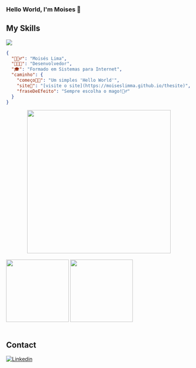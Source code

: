 ### Hello World, I\'m Moises 👋


## My Skills

<img src="https://skillicons.dev/icons?i=java,spring,cs,dotnet,js,react,css,tailwind,html,&theme=dark"/>                               

  ```json
  {
    "🙋🏻‍♂️": "Moisés Lima",
    "👨🏻‍💻": "Desenvolvedor",
    "🎓": "Formado em Sistemas para Internet",
    "caminho": {
      "começo👶🏻": "Um simples 'Hello World'",
      "site🚀": "[visite o site](https://moiseslimma.github.io/thesite)",
      "fraseDeEfeito": "Sempre escolha o mago!🧙‍♂️"
    }
  }
  ```
  <div align="center">
    <img src="https://github.com/moiseslimma/moiseslimma/assets/120216664/a74a0356-698a-4d7c-a0cd-e2ad16e6474a" width="390">
  </div>

<br>

<div justif-content="space-between">
  <img src="https://github-readme-stats.vercel.app/api?username=moiseslimma&hide=issues&show_icons=true&theme=cobalt" height="170em" />
  <img src="https://github-readme-stats.vercel.app/api/top-langs/?username=moiseslimma&theme=cobalt&layout=compact" height="170em" />
</div>


<br>

## Contact

[![Linkedin](https://img.shields.io/badge/LinkedIn-0077B5?style=for-the-badge&logo=linkedin&logoColor=white)](https://www.linkedin.com/in/-moises-lima/)

<!--
**moiseslimma/moiseslimma** is a ✨ _special_ ✨ repository because its `README.md` (this file) appears on your GitHub profile.

Here are some ideas to get you started:

- 🔭 I’m currently working on ...
- 🌱 I’m currently learning ...
- 👯 I’m looking to collaborate on ...
- 🤔 I’m looking for help with ...
- 💬 Ask me about ...
- 📫 How to reach me: ...
- 😄 Pronouns: ...
- ⚡ Fun fact: ...
-->

